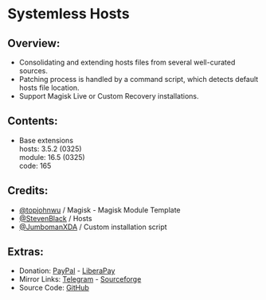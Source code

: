 # Systemless Hosts

## Overview:
- Consolidating and extending hosts files from several well-curated sources.
- Patching process is handled by a command script, which detects default hosts file location.
- Support Magisk Live or Custom Recovery installations.

## Contents:
- Base extensions   
hosts: 3.5.2 (0325)   
module: 16.5 (0325)   
code: 165   

## Credits:
- [@topjohnwu](https://github.com/topjohnwu) / Magisk - Magisk Module Template
- [@StevenBlack](https://github.com/StevenBlack) / Hosts
- [@JumbomanXDA](https://github.com/JumbomanXDA) / Custom installation script

## Extras:
- Donation: [PayPal](https://paypal.me/gloeyisk) - [LiberaPay](https://liberapay.com/gloeyisk)
- Mirror Links: [Telegram](https://t.me/gldppc) - [Sourceforge](https://bit.ly/2YZyZlA)
- Source Code: [GitHub](https://github.com/gloeyisk/SystemlessHosts)
